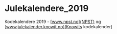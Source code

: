 # Julekalendere_2019
Kodekalendere 2019 - [www.npst.no](NPST) og [www.julekalender.knowit.no](Knowits kodekalender)

